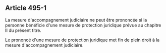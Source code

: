 Article 495-1
----
La mesure d'accompagnement judiciaire ne peut être prononcée si la personne
bénéficie d'une mesure de protection juridique prévue au chapitre II du présent
titre.

Le prononcé d'une mesure de protection juridique met fin de plein droit à la
mesure d'accompagnement judiciaire.
